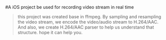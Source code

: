 #A iOS project be used for recording video stream in real time

>this project was created base in ffmpeg. By sampling and resampling the video stream, we encode the video/audio stream to H.264/AAC.
>And also, we create H.264/AAC parser to help us understand that structure.
>hope it can help you.


